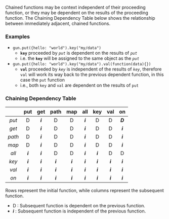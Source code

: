 

Chained functions may be context independent of their proceeding function, or they may be dependent on the results of the proceeding function.  The Chaining Dependency Table below shows the relationship between immediately adjacent, chained functions.  

### Examples
  - ```gun.put({hello: "world").key("my/data")``` 
    - **```key```** proceeded by *```put```* is dependent on the results of *```put```*
    -  i.e. the **```key```** will be assigned to the same object as the *```put```*
  - ```gun.put({hello: "world").key("my/data").val(function(data){})``` 
    - **```val```** proceeded by *```key```* is independent of the results of *```key```*, therefore ```val``` will work its way back to the previous dependent function, in this case the ```put``` function
    - i.e., both ```key``` and ```val``` are dependent on the results of ```put```


### Chaining Dependency Table

|        |  put  |  get  |  path |  map  |  all  |  key  |  val  |  on   |
|:------:|:-----:|:-----:|:-----:|:-----:|:-----:|:-----:|:-----:|:-----:|
| *put*  |   D   |***i***|   D   |   D   |***i***|   D   |   D   |***D***|
| *get*  |   D   |***i***|   D   |   D   |***i***|   D   |   D   |***i***|
| *path* |   D   |***i***|   D   |   D   |***i***|   D   |   D   |***i***|
| *map*  |   D   |***i***|   D   |   D   |***i***|   D   |   D   |***i***|
| *all*  |***i***|***i***|   D   |   D   |***i***|***i***|   D   |   D   |
| *key*  |***i***|***i***|***i***|***i***|***i***|***i***|***i***|***i***|
| *val*  |***i***|***i***|***i***|***i***|***i***|***i***|***i***|***i***|
| *on*   |***i***|***i***|***i***|***i***|***i***|***i***|***i***|***i***|

Rows represent the initial function, while columns represent the subsequent function.
  - D : Subsequent function is dependent on the previous function.  
  - ***i*** : Subsequent function is independent of the previous function.  